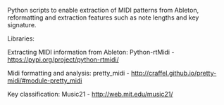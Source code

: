 Python scripts to enable extraction of MIDI patterns from Ableton, reformatting and
extraction features such as note lengths and key signature. 

Libraries:

Extracting MIDI information from Ableton: 
Python-rtMidi - https://pypi.org/project/python-rtmidi/

Midi formatting and analysis:
pretty_midi - http://craffel.github.io/pretty-midi/#module-pretty_midi

Key classification:
Music21 - http://web.mit.edu/music21/ 
